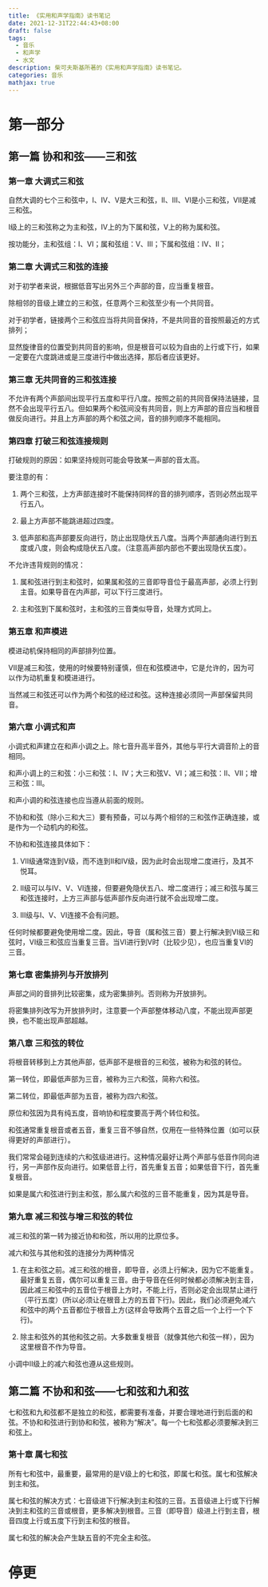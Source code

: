 ```yaml
---
title: 《实用和声学指南》读书笔记
date: 2021-12-31T22:44:43+08:00
draft: false
tags:
  - 音乐
  - 和声学
  - 水文
description: 柴可夫斯基所著的《实用和声学指南》读书笔记。
categories: 音乐
mathjax: true
---
```


# 第一部分

## 第一篇 协和和弦——三和弦

### 第一章 大调式三和弦

自然大调的七个三和弦中，I、IV、V是大三和弦，II、III、VI是小三和弦，VII是减三和弦。

I级上的三和弦称之为主和弦，IV上的为下属和弦，V上的称为属和弦。

按功能分，主和弦组：I、VI；属和弦组：V、III；下属和弦组：IV、II；

### 第二章 大调式三和弦的连接

对于初学者来说，根据低音写出另外三个声部的音，应当重复根音。

除相邻的音级上建立的三和弦，任意两个三和弦至少有一个共同音。

对于初学者，链接两个三和弦应当将共同音保持，不是共同音的音按照最近的方式排列；

显然旋律音的位置受到共同音的影响，但是根音可以较为自由的上行或下行，如果一定要在六度跳进或是三度进行中做出选择，那后者应该更好。

### 第三章 无共同音的三和弦连接

不允许有两个声部间出现平行五度和平行八度。按照之前的共同音保持法链接，显然不会出现平行五八。但如果两个和弦间没有共同音，则上方声部的音应当和根音做反向进行。并且上方声部的两个和弦之间，音的排列顺序不能相同。

### 第四章 打破三和弦连接规则

打破规则的原因：如果坚持规则可能会导致某一声部的音太高。

要注意的有：

1. 两个三和弦，上方声部连接时不能保持同样的音的排列顺序，否则必然出现平行五八。

2. 最上方声部不能跳进超过四度。

3. 低声部和高声部要反向进行，防止出现隐伏五八度。当两个声部通向进行到五度或八度，则会构成隐伏五八度。（注意高声部内部也不要出现隐伏五度）。

不允许违背规则的情况：

1. 属和弦进行到主和弦时，如果属和弦的三音即导音位于最高声部，必须上行到主音。如果导音在内声部，可以下行三度进行。

2. 主和弦到下属和弦时，主和弦的三音类似导音，处理方式同上。

### 第五章 和声模进

模进动机保持相同的声部排列位置。

VII是减三和弦，使用的时候要特别谨慎，但在和弦模进中，它是允许的，因为可以作为动机重复和模进进行。

当然减三和弦还可以作为两个和弦的经过和弦。这种连接必须同一声部保留共同音。

### 第六章 小调式和声

小调式和声建立在和声小调之上。除七音升高半音外，其他与平行大调音阶上的音相同。

和声小调上的三和弦：小三和弦：I、IV；大三和弦V、VI；减三和弦：II、VII；增三和弦：III。

和声小调的和弦连接也应当遵从前面的规则。

不协和和弦（除小三和大三）要有预备，可以与两个相邻的三和弦作正确连接，或是作为一个动机内的和弦。

不协和和弦连接具体如下：

1. VII级通常连到V级，而不连到II和IV级，因为此时会出现增二度进行，及其不悦耳。

2. II级可以与IV、V、VI连接，但要避免隐伏五八、增二度进行；减三和弦与属三和弦连接时，上方三声部与低声部作反向进行就不会出现增二度。

3. III级与I、V、VI连接不会有问题。

任何时候都要避免使用增二度。因此，导音（属和弦三音）要上行解决到VI级三和弦时，VI级三和弦应当重复三音。当VI进行到V时（比较少见），也应当重复VI的三音。

### 第七章 密集排列与开放排列

声部之间的音排列比较密集，成为密集排列。否则称为开放排列。

将密集排列改写为开放排列时，注意要一个声部整体移动八度，不能出现声部更换，也不能出现声部超越。

### 第八章 三和弦的转位

将根音转移到上方其他声部，低声部不是根音的三和弦，被称为和弦的转位。

第一转位，即最低声部为三音，被称为三六和弦，简称六和弦。

第二转位，即最低声部为五音，被称为四六和弦。

原位和弦因为具有纯五度，音响协和程度要高于两个转位和弦。

和弦通常重复根音或者五音，重复三音不够自然，仅用在一些特殊位置（如可以获得更好的声部进行）。

我们常常会碰到连续的六和弦级进进行。这种情况最好让两个声部与低音作同向进行，另一声部作反向进行。如果低音上行，首先重复五音；如果低音下行，首先重复根音。

如果是属六和弦进行到主和弦，那么属六和弦的三音不能重复，因为其是导音。

### 第九章 减三和弦与增三和弦的转位

减三和弦的第一转为接近协和和弦，所以用的比原位多。

减六和弦与其他和弦的连接分为两种情况

1. 在主和弦之前。减三和弦的根音，即导音，必须上行解决，因为它不能重复。最好重复五音，偶尔可以重复三音。由于导音在任何时候都必须解决到主音，因此减三和弦中的五音位于根音上方时，不能上行，否则必定会出现禁止进行（平行五度）(所以必须让在根音上方的五音下行)。因此，我们必须避免减六和弦中的两个五音都位于根音上方(这样会导致两个五音之后一个上行一个下行)。

2. 除主和弦外的其他和弦之前。大多数重复根音（就像其他六和弦一样），因为这里根音不作为导音。

小调中II级上的减六和弦也遵从这些规则。

## 第二篇 不协和和弦——七和弦和九和弦

七和弦和九和弦都不是独立的和弦，都需要有准备，并要合理地进行到后面的和弦。不协和和弦进行到协和和弦，被称为“解决”。每一个七和弦都必须要解决到三和弦上。

### 第十章 属七和弦

所有七和弦中，最重要，最常用的是V级上的七和弦，即属七和弦。属七和弦解决到主和弦。

属七和弦的解决方式：七音级进下行解决到主和弦的三音。五音级进上行或下行解决到主和弦的三音或根音，更多解决到根音。三音（即导音）级进上行到主音，根音四度上行或五度下行到主和弦的根音。

属七和弦的解决会产生缺五音的不完全主和弦。

# 停更
